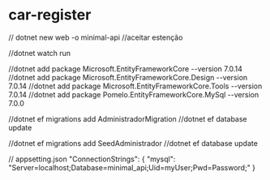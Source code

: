 # car-register

// dotnet new web -o minimal-api
//aceitar estenção

//dotnet watch run

//dotnet add package Microsoft.EntityFrameworkCore --version 7.0.14
//dotnet add package Microsoft.EntityFrameworkCore.Design --version 7.0.14
//dotnet add package Microsoft.EntityFrameworkCore.Tools --version 7.0.14
//dotnet add package Pomelo.EntityFrameworkCore.MySql --version 7.0.0

//dotnet ef migrations add AdministradorMigration
//dotnet ef database update

//dotnet ef migrations add SeedAdministrador
//dotnet ef database update

// appsetting.json
"ConnectionStrings": {
    "mysql": "Server=localhost;Database=minimal_api;Uid=myUser;Pwd=Password;"
}